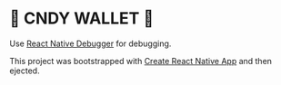 # :lollipop: CNDY WALLET :lollipop:

Use [React Native Debugger](https://github.com/jhen0409/react-native-debugger) for debugging.

This project was bootstrapped with [Create React Native App](https://github.com/react-community/create-react-native-app) and then ejected.
